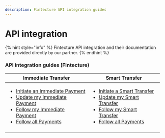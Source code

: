 ```yaml
---
description: Fintecture API integration guides
---
```


# API integration

{% hint style="info" %}
Fintecture API integration and their documentation are provided directly by our partner.
{% endhint %}

### API integration guides (Fintecture)

| Immediate Transfer                                                                                                                                                                                                                                                                                                                                                                                                                              | Smart Transfer                                                                                                                                                                                                                                                                                                                                                                                                                    |
| ----------------------------------------------------------------------------------------------------------------------------------------------------------------------------------------------------------------------------------------------------------------------------------------------------------------------------------------------------------------------------------------------------------------------------------------------- | --------------------------------------------------------------------------------------------------------------------------------------------------------------------------------------------------------------------------------------------------------------------------------------------------------------------------------------------------------------------------------------------------------------------------------- |
| <ul><li><a href="https://doc.fintecture.com/docs/api-initiate-an-immediate-payment">Initiate an Immediate Payment</a></li><li><a href="https://doc.fintecture.com/docs/api-update-a-payment">Update my Immediate Payment</a></li><li><a href="https://doc.fintecture.com/docs/api-follow-a-payment">Follow my Immediate Payment</a></li><li><a href="https://doc.fintecture.com/docs/api-follow-all-payments">Follow all Payments</a></li></ul> | <ul><li><a href="https://doc.fintecture.com/docs/api-initiate-a-smart-transfer">Initiate a Smart Transfer</a></li><li><a href="https://doc.fintecture.com/docs/api-update-a-payment">Update my Smart Transfer</a></li><li><a href="https://doc.fintecture.com/docs/api-follow-a-payment">Follow my Smart Transfer</a></li><li><a href="https://doc.fintecture.com/docs/api-follow-all-payments">Follow all Payments</a></li></ul> |
|                                                                                                                                                                                                                                                                                                                                                                                                                                                 |                                                                                                                                                                                                                                                                                                                                                                                                                                   |
